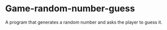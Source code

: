 # Game-random-number-guess
 A program that generates a random number and asks the player to guess it. 
